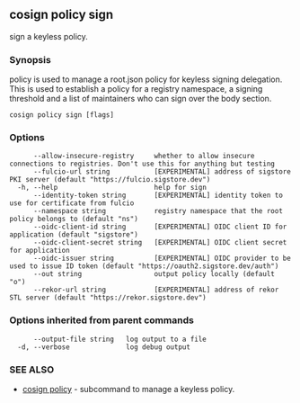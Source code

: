 ## cosign policy sign

sign a keyless policy.

### Synopsis

policy is used to manage a root.json policy
for keyless signing delegation. This is used to establish a policy for a registry namespace,
a signing threshold and a list of maintainers who can sign over the body section.

```
cosign policy sign [flags]
```

### Options

```
      --allow-insecure-registry     whether to allow insecure connections to registries. Don't use this for anything but testing
      --fulcio-url string           [EXPERIMENTAL] address of sigstore PKI server (default "https://fulcio.sigstore.dev")
  -h, --help                        help for sign
      --identity-token string       [EXPERIMENTAL] identity token to use for certificate from fulcio
      --namespace string            registry namespace that the root policy belongs to (default "ns")
      --oidc-client-id string       [EXPERIMENTAL] OIDC client ID for application (default "sigstore")
      --oidc-client-secret string   [EXPERIMENTAL] OIDC client secret for application
      --oidc-issuer string          [EXPERIMENTAL] OIDC provider to be used to issue ID token (default "https://oauth2.sigstore.dev/auth")
      --out string                  output policy locally (default "o")
      --rekor-url string            [EXPERIMENTAL] address of rekor STL server (default "https://rekor.sigstore.dev")
```

### Options inherited from parent commands

```
      --output-file string   log output to a file
  -d, --verbose              log debug output
```

### SEE ALSO

* [cosign policy](cosign_policy.md)	 - subcommand to manage a keyless policy.

